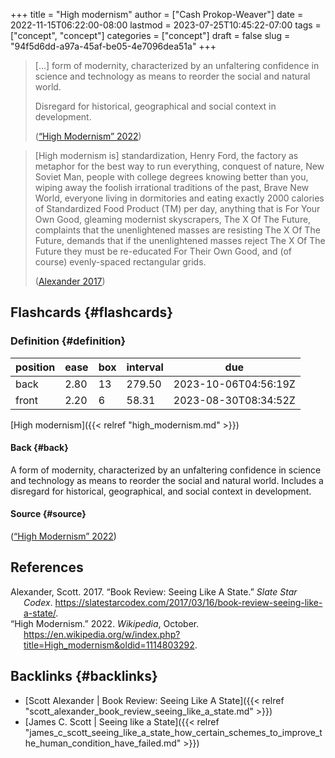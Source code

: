 +++
title = "High modernism"
author = ["Cash Prokop-Weaver"]
date = 2022-11-15T06:22:00-08:00
lastmod = 2023-07-25T10:45:22-07:00
tags = ["concept", "concept"]
categories = ["concept"]
draft = false
slug = "94f5d6dd-a97a-45af-be05-4e7096dea51a"
+++

> [...] form of modernity, characterized by an unfaltering confidence in science and technology as means to reorder the social and natural world.
>
> Disregard for historical, geographical and social context in development.
>
> (<a href="#citeproc_bib_item_2">“High Modernism” 2022</a>)

<!--quoteend-->

> [High modernism is] standardization, Henry Ford, the factory as metaphor for the best way to run everything, conquest of nature, New Soviet Man, people with college degrees knowing better than you, wiping away the foolish irrational traditions of the past, Brave New World, everyone living in dormitories and eating exactly 2000 calories of Standardized Food Product (TM) per day, anything that is For Your Own Good, gleaming modernist skyscrapers, The X Of The Future, complaints that the unenlightened masses are resisting The X Of The Future, demands that if the unenlightened masses reject The X Of The Future they must be re-educated For Their Own Good, and (of course) evenly-spaced rectangular grids.
>
> (<a href="#citeproc_bib_item_1">Alexander 2017</a>)


## Flashcards {#flashcards}


### Definition {#definition}

| position | ease | box | interval | due                  |
|----------|------|-----|----------|----------------------|
| back     | 2.80 | 13  | 279.50   | 2023-10-06T04:56:19Z |
| front    | 2.20 | 6   | 58.31    | 2023-08-30T08:34:52Z |

[High modernism]({{< relref "high_modernism.md" >}})


#### Back {#back}

A form of modernity, characterized by an unfaltering confidence in science and technology as means to reorder the social and natural world. Includes a disregard for historical, geographical, and social context in development.


#### Source {#source}

(<a href="#citeproc_bib_item_2">“High Modernism” 2022</a>)

## References

<style>.csl-entry{text-indent: -1.5em; margin-left: 1.5em;}</style><div class="csl-bib-body">
  <div class="csl-entry"><a id="citeproc_bib_item_1"></a>Alexander, Scott. 2017. “Book Review: Seeing Like A State.” <i>Slate Star Codex</i>. <a href="https://slatestarcodex.com/2017/03/16/book-review-seeing-like-a-state/">https://slatestarcodex.com/2017/03/16/book-review-seeing-like-a-state/</a>.</div>
  <div class="csl-entry"><a id="citeproc_bib_item_2"></a>“High Modernism.” 2022. <i>Wikipedia</i>, October. <a href="https://en.wikipedia.org/w/index.php?title=High_modernism&oldid=1114803292">https://en.wikipedia.org/w/index.php?title=High_modernism&#38;oldid=1114803292</a>.</div>
</div>


## Backlinks {#backlinks}

-   [Scott Alexander | Book Review: Seeing Like A State]({{< relref "scott_alexander_book_review_seeing_like_a_state.md" >}})
-   [James C. Scott | Seeing like a State]({{< relref "james_c_scott_seeing_like_a_state_how_certain_schemes_to_improve_the_human_condition_have_failed.md" >}})
